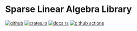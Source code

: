 # Sparse Linear Algebra Library

[<img alt="github" src="https://img.shields.io/badge/github-lokyhark/spalinalg-2e2459?style=for-the-badge&logo=github">](https://github.com/lokyhark/spalinalg)
[<img alt="crates.io" src="https://img.shields.io/crates/v/spalinalg.svg?style=for-the-badge&color=ffc832&logo=rust">](https://crates.io/crates/spalinalg)
[<img alt="docs.rs" src="https://img.shields.io/badge/docs.rs-spalinalg-a72145?style=for-the-badge&logo=docs.rs">](https://docs.rs/spalinalg)
[<img alt="github actions" src="https://img.shields.io/github/workflow/status/lokyhark/spalinalg/default?color=0b7261&label=Actions&logo=GitHub%20Actions&logoColor=white&style=for-the-badge">](https://github.com/lokyhark/spalinalg/actions/workflows/default.yaml)
